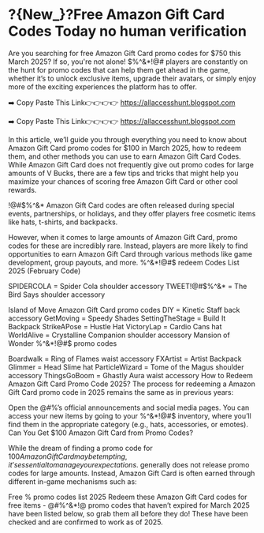 # ?{New_}?Free Amazon Gift Card Codes Today no human verification

Are you searching for free Amazon Gift Card promo codes for $750 this March 2025? If so, you're not alone! $%^&*!@# players are constantly on the hunt for promo codes that can help them get ahead in the game, whether it’s to unlock exclusive items, upgrade their avatars, or simply enjoy more of the exciting experiences the platform has to offer.

➡️ Copy Paste This Link👉👉👉👉 https://allaccesshunt.blogspot.com

➡️ Copy Paste This Link👉👉👉👉 https://allaccesshunt.blogspot.com

In this article, we’ll guide you through everything you need to know about Amazon Gift Card promo codes for $100 in March 2025, how to redeem them, and other methods you can use to earn Amazon Gift Card Codes. While Amazon Gift Card does not frequently give out promo codes for large amounts of V Bucks, there are a few tips and tricks that might help you maximize your chances of scoring free Amazon Gift Card or other cool rewards.

!@#$%^&* Amazon Gift Card codes are often released during special events, partnerships, or holidays, and they offer players free cosmetic items like hats, t-shirts, and backpacks.

However, when it comes to large amounts of Amazon Gift Card, promo codes for these are incredibly rare. Instead, players are more likely to find opportunities to earn Amazon Gift Card through various methods like game development, group payouts, and more. %^&*!@#$ redeem Codes List 2025 (February Code)

SPIDERCOLA = Spider Cola shoulder accessory TWEET!@#$%^&* = The Bird Says shoulder accessory

Island of Move Amazon Gift Card promo codes DIY = Kinetic Staff back accessory GetMoving = Speedy Shades SettingTheStage = Build It Backpack StrikeAPose = Hustle Hat VictoryLap = Cardio Cans hat WorldAlive = Crystalline Companion shoulder accessory Mansion of Wonder %^&*!@#$ promo codes

Boardwalk = Ring of Flames waist accessory FXArtist = Artist Backpack Glimmer = Head Slime hat ParticleWizard = Tome of the Magus shoulder accessory ThingsGoBoom = Ghastly Aura waist accessory How to Redeem Amazon Gift Card Promo Code 2025? The process for redeeming a Amazon Gift Card promo code in 2025 remains the same as in previous years:

Open the @#$%^&*! Promo Code Redemption Page: Visit the official redemption page at . Enter the Code: Input the promo code into the text box. Press Redeem: Click on the “Redeem” button to activate the code. Receive Your Reward: If the promo code is valid, you will receive your reward, which you can check in your inventory. Make sure to keep up with current and active codes for 2025 by following ^&*!@#$%’s official announcements and social media pages. You can access your new items by going to your %^&*!@#$ inventory, where you’ll find them in the appropriate category (e.g., hats, accessories, or emotes). Can You Get $100 Amazon Gift Card from Promo Codes?

While the dream of finding a promo code for $100 Amazon Gift Card may be tempting, it’s essential to manage your expectations. %^&*!@#$ generally does not release promo codes for large amounts. Instead, Amazon Gift Card is often earned through different in-game mechanisms such as:

Free $%^&*!@# Amazon Gift Card Codes Free List 2025 ^&*!@#$% promo codes list 2025 Redeem these Amazon Gift Card codes for free items - @#$%^&*! Amazon Gift Card Code Generator Method No Human Verification 2025 . All #$%^&*!@ promo codes that haven’t expired for March 2025 have been listed below, so grab them all before they do! These have been checked and are confirmed to work as of 2025.
